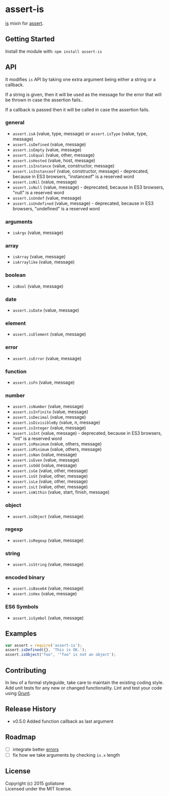 # assert-is

[is][is] mixin for [assert][assert].

## Getting Started
Install the module with: `npm install assert-is`

## API

It modifies `is` API by taking one extra argument being either a string or a callback.

If a string is given, then it will be used as the message for the error that will be thrown in case the assertion fails..

If a callback is passed then it will be called in case the assertion fails.

### general

 - ``assert.isA`` (value, type, message) or ``assert.isType`` (value, type, message)
 - ``assert.isDefined`` (value, message)
 - ``assert.isEmpty`` (value, message)
 - ``assert.isEqual`` (value, other, message)
 - ``assert.isHosted`` (value, host, message)
 - ``assert.isInstance`` (value, constructor, message)
 - ``assert.isInstanceof`` (value, constructor, message) - deprecated, because in ES3 browsers, "instanceof" is a reserved word
 - ``assert.isNil`` (value, message)
 - ``assert.isNull`` (value, message) - deprecated, because in ES3 browsers, "null" is a reserved word
 - ``assert.isUndef`` (value, message)
 - ``assert.isUndefined`` (value, message) - deprecated, because in ES3 browsers, "undefined" is a reserved word

### arguments

 - ``isArgs`` (value, message)

### array

 - ``isArray`` (value, message)
 - ``isArraylike`` (value, message)

### boolean

 - ``isBool`` (value, message)

### date

 - ``assert.isDate`` (value, message)

### element

 - ``assert.isElement`` (value, message)

### error

 - ``assert.isError`` (value, message)

### function

 - ``assert.isFn`` (value, message)

### number

 - ``assert.isNumber`` (value, message)
 - ``assert.isInfinite`` (value, message)
 - ``assert.isDecimal`` (value, message)
 - ``assert.isDivisibleBy`` (value, n, message)
 - ``assert.isInteger`` (value, message)
 - ``assert.isInt`` (value, message) - deprecated, because in ES3 browsers, "int" is a reserved word
 - ``assert.isMaximum`` (value, others, message)
 - ``assert.isMinimum`` (value, others, message)
 - ``assert.isNan`` (value, message)
 - ``assert.isEven`` (value, message)
 - ``assert.isOdd`` (value, message)
 - ``assert.isGe`` (value, other, message)
 - ``assert.isGt`` (value, other, message)
 - ``assert.isLe`` (value, other, message)
 - ``assert.isLt`` (value, other, message)
 - ``assert.isWithin`` (value, start, finish, message)

### object

 - ``assert.isObject`` (value, message)

### regexp

 - ``assert.isRegexp`` (value, message)

### string

 - ``assert.isString`` (value, message)

### encoded binary

 - ``assert.isBase64`` (value, message)
 - ``assert.isHex`` (value, message)

### ES6 Symbols
 - ``assert.isSymbol`` (value, message)

## Examples

```javascript
var assert = require('assert-is');
assert.isDefined({}, 'This is OK.');
assert.isObject("foo", '"foo" is not an object');
```

## Contributing
In lieu of a formal styleguide, take care to maintain the existing coding style. Add unit tests for any new or changed functionality. Lint and test your code using [Grunt](http://gruntjs.com/).

## Release History
* v0.5.0 Added function callback as last argument

## Roadmap
- [ ] integrate better [errors][be]
- [ ] fix how we take arguments by checking `is.x` length

## License
Copyright (c) 2015 goliatone  
Licensed under the MIT license.



[is]:https://www.npmjs.com/package/is
[assert]:https://nodejs.org/api/all.html#assert_assert
[be]:https://github.com/tj/better-assert/blob/master/index.js
